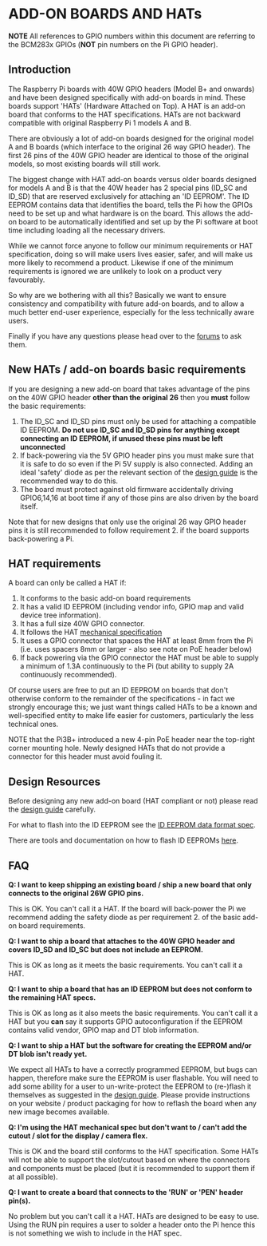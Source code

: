 # ADD-ON BOARDS AND HATs

**NOTE** All references to GPIO numbers within this document are referring to the BCM283x GPIOs (**NOT** pin numbers on the Pi GPIO header).

## Introduction

The Raspberry Pi boards with 40W GPIO headers (Model B+ and onwards) and have been designed specifically with add-on boards in mind. These boards support 'HATs' (Hardware Attached on Top). A HAT is an add-on board that conforms to the HAT specifications. HATs are not backward compatible with original Raspberry Pi 1 models A and B.

There are obviously a lot of add-on boards designed for the original model A and B boards (which interface to the original 26 way GPIO header). The first 26 pins of the 40W GPIO header are identical to those of the original models, so most existing boards will still work.

The biggest change with HAT add-on boards versus older boards designed for models A and B is that the 40W header has 2 special pins (ID_SC and ID_SD) that are reserved exclusively for attaching an 'ID EEPROM'. The ID EEPROM contains data that identifies the board, tells the Pi how the GPIOs need to be set up and what hardware is on the board. This allows the add-on board to be automatically identified and set up by the Pi software at boot time including loading all the necessary drivers.

While we cannot force anyone to follow our minimum requirements or HAT specification, doing so will make users lives easier, safer, and will make us more likely to recommend a product. Likewise if one of the minimum requirements is ignored we are unlikely to look on a product very favourably.

So why are we bothering with all this? Basically we want to ensure consistency and compatibility with future add-on boards, and to allow a much better end-user experience, especially for the less technically aware users.

Finally if you have any questions please head over to the [forums](http://www.raspberrypi.org/forums/viewforum.php?f=100) to ask them.

## New HATs / add-on boards basic requirements

If you are designing a new add-on board that takes advantage of the pins on the 40W GPIO header **other than the original 26** then you **must** follow the basic requirements:

1. The ID_SC and ID_SD pins must only be used for attaching a compatible ID EEPROM. **Do not use ID_SC and ID_SD pins for anything except connecting an ID EEPROM, if unused these pins must be left unconnected**
2. If back-powering via the 5V GPIO header pins you must make sure that it is safe to do so even if the Pi 5V supply is also connected. Adding an ideal 'safety' diode as per the relevant section of the [design guide](designguide.md) is the recommended way to do this.
3. The board must protect against old firmware accidentally driving GPIO6,14,16 at boot time if any of those pins are also driven by the board itself.

Note that for new designs that only use the original 26 way GPIO header pins it is still recommended to follow requirement 2. if the board supports back-powering a Pi.

## HAT requirements

A board can only be called a HAT if:

1. It conforms to the basic add-on board requirements
2. It has a valid ID EEPROM (including vendor info, GPIO map and valid device tree information).
3. It has a full size 40W GPIO connector.
4. It follows the HAT [mechanical specification](hat-board-mechanical.pdf)
5. It uses a GPIO connector that spaces the HAT at least 8mm from the Pi (i.e. uses spacers 8mm or larger - also see note on PoE header below)
6. If back powering via the GPIO connector the HAT must be able to supply a minimum of 1.3A continuously to the Pi (but ability to supply 2A continuously recommended).

Of course users are free to put an ID EEPROM on boards that don't otherwise conform to the remainder of the specifications - in fact we strongly encourage this; we just want things called HATs to be a known and well-specified entity to make life easier for customers, particularly the less technical ones.

NOTE that the Pi3B+ introduced a new 4-pin PoE header near the top-right corner mounting hole. Newly designed HATs that do not provide a connector for this header must avoid fouling it.

## Design Resources

Before designing any new add-on board (HAT compliant or not) please read the [design guide](designguide.md) carefully.

For what to flash into the ID EEPROM see the [ID EEPROM data format spec](eeprom-format.md).

There are tools and documentation on how to flash ID EEPROMs [here](./eepromutils).

## FAQ

**Q: I want to keep shipping an existing board / ship a new board that only connects to the original 26W GPIO pins.**

This is OK. You can't call it a HAT. 
If the board will back-power the Pi we recommend adding the safety diode as per requirement 2. of the basic add-on board requirements.

**Q: I want to ship a board that attaches to the 40W GPIO header and covers ID_SD and ID_SC but does not include an EEPROM.**

This is OK as long as it meets the basic requirements. You can't call it a HAT.

**Q: I want to ship a board that has an ID EEPROM but does not conform to the remaining HAT specs.**

This is OK as long as it also meets the basic requirements. You can't call it a HAT but you **can** say it supports GPIO autoconfiguration if the EEPROM contains valid vendor, GPIO map and DT blob information.

**Q: I want to ship a HAT but the software for creating the EEPROM and/or DT blob isn't ready yet.**

We expect all HATs to have a correctly programmed EEPROM, but bugs can happen, therefore make sure the EEPROM is user flashable. You will need to add some ability for a user to un-write-protect the EEPROM to (re-)flash it themselves as suggested in the [design guide](designguide.md). Please provide instructions on your website / product packaging for how to reflash the board when any new image becomes available.

**Q: I'm using the HAT mechanical spec but don't want to / can't add the cutout / slot for the display / camera flex.**

This is OK and the board still conforms to the HAT specification. Some HATs will not be able to support the slot/cutout based on where the connectors and components must be placed (but it is recommended to support them if at all possible).

**Q: I want to create a board that connects to the 'RUN' or 'PEN' header pin(s).**

No problem but you can't call it a HAT.
HATs are designed to be easy to use. Using the RUN pin requires a user to solder a header onto the Pi hence this is not something we wish to include in the HAT spec.

